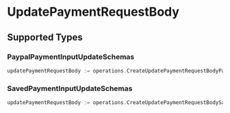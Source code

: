 # UpdatePaymentRequestBody


## Supported Types

### PaypalPaymentInputUpdateSchemas

```go
updatePaymentRequestBody := operations.CreateUpdatePaymentRequestBodyPaypalPaymentInputUpdateSchemas(operations.PaypalPaymentInputUpdateSchemas{/* values here */})
```

### SavedPaymentInputUpdateSchemas

```go
updatePaymentRequestBody := operations.CreateUpdatePaymentRequestBodySavedPaymentInputUpdateSchemas(operations.SavedPaymentInputUpdateSchemas{/* values here */})
```

